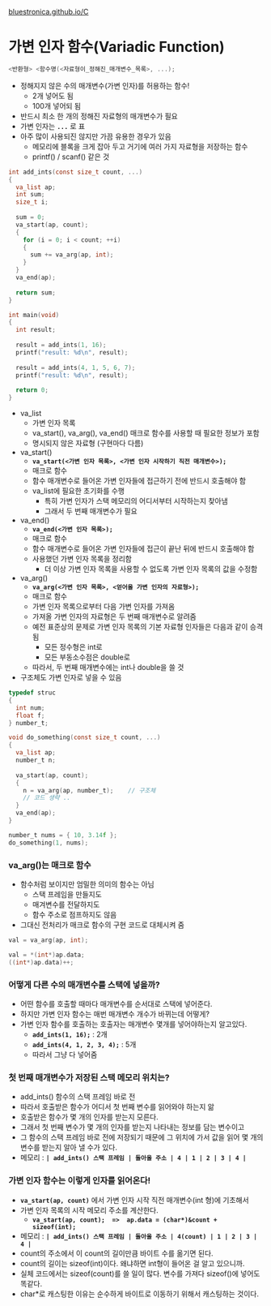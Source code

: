 [bluestronica.github.io/C](https://bluestronica.github.io/C)

# 가변 인자 함수(Variadic Function)
```c
<반환형> <함수명(<자료형이_정해진_매개변수_목록>, ...);
```
- 정해지지 않은 수의 매개변수(가변 인자)를 허용하는 함수!
  - 2개 넣어도 됨
  - 100개 넣어되 됨
- 반드시 최소 한 개의 정해진 자료형의 매개변수가 필요
- 가변 인자는 **`...`** 로 표
- 아주 많이 사용되진 않지만 가끔 유용한 경우가 있음
  - 메모리에 블록을 크게 잡아 두고 거기에 여러 가지 자료형을 저장하는 함수
  - printf() / scanf() 같은 것
```c
int add_ints(const size_t count, ...)
{
  va_list ap;
  int sum;
  size_t i;
  
  sum = 0;
  va_start(ap, count);
  {
    for (i = 0; i < count; ++i)
    {
      sum += va_arg(ap, int);
    }
  }
  va_end(ap);
  
  return sum;
}

int main(void)
{
  int result;
  
  result = add_ints(1, 16);
  printf("result: %d\n", result);
  
  result = add_ints(4, 1, 5, 6, 7);
  printf("result: %d\n", result);
  
  return 0;
}
```
- va_list
  - 가변 인자 목록
  - va_start(), va_arg(), va_end() 매크로 함수를 사용할 때 필요한 정보가 포함
  - 명시되지 않은 자료형 (구현마다 다름)
- va_start()
  - **`va_start(<가변 인자 목록>, <가변 인자 시작하기 직전 매개변수>);`**
  - 매크로 함수
  - 함수 매개변수로 들어온 가변 인자들에 접근하기 전에 반드시 호출해야 함
  - va_list에 필요한 초기화를 수행
    - 특히 가변 인자가 스택 메모리의 어디서부터 시작하는지 찾아냄
    - 그래서 두 번째 매개변수가 필요
- va_end()
  - **`va_end(<가변 인자 목록>);`**
  - 매크로 함수
  - 함수 매개변수로 들어온 가변 인자들에 접근이 끝난 뒤에 반드시 호출해야 함
  - 사용했던 가변 인자 목록을 정리함
    - 더 이상 가변 인자 목록을 사용할 수 없도록 가변 인자 목록의 값을 수정함
- va_arg()
  - **`va_arg(<가변 인자 목록>, <얻어올 가변 인자의 자료형>);`**
  - 매크로 함수
  - 가변 인자 목록으로부터 다음 가변 인자를 가져옴
  - 가져올 가변 인자의 자료형은 두 번째 매개변수로 알려줌
  - 예전 표준상의 문제로 가변 인자 목록의 기본 자료형 인자들은 다음과 같이 승격 됨
    - 모든 정수형은 int로
    - 모든 부동소수점은 double로
  - 따라서, 두 번째 매개변수에는 int나 double을 쓸 것
- 구조체도 가변 인자로 넣을 수 있음
```c
typedef struc
{
  int num;
  float f;  
} number_t;

void do_something(const size_t count, ...)
{
  va_list ap;
  number_t n;
  
  va_start(ap, count);
  {
    n = va_arg(ap, number_t);    // 구조체
    // 코드 생략 ..
  }
  va_end(ap);
}

number_t nums = { 10, 3.14f };
do_something(1, nums);
```

### va_arg()는 매크로 함수
- 함수처럼 보이지만 엄밀한 의미의 함수는 아님
  - 스택 프레임을 만들지도
  - 매겨변수를 전달하지도
  - 함수 주소로 점프하지도 않음
- 그대신 전처리가 매크로 함수의 구현 코드로 대체시켜 줌
```c
val = va_arg(ap, int);
```
```c
val = *(int*)ap.data; 
((int*)ap.data)++;    
```

### 어떻게 다른 수의 매개변수를 스택에 넣을까?
- 어떤 함수를 호출할 때마다 매개변수를 순서대로 스택에 넣어준다.
- 하지만 가변 인자 함수는 매번 매개변수 개수가 바뀌는데 어떻게?
- 가변 인자 함수를 호출하는 호출자는 매개변수 몇개를 넣어야하는지 알고있다.
  - **`add_ints(1, 16);`** : 2개
  - **`add_ints(4, 1, 2, 3, 4);`** : 5개
  - 따라서 그냥 다 넣어줌

### 첫 번째 매개변수가 저장된 스택 메모리 위치는?
- add_ints() 함수의 스택 프레임 바로 전
- 따라서 호출받은 함수가 어디서 첫 번째 변수를 읽어와야 하는지 앎
- 호출받은 함수가 몇 개의 인자를 받는지 모른다.
- 그래서 첫 번째 변수가 몇 개의 인자를 받는지 나타내는 정보를 담는 변수이고
- 그 함수의 스택 프레임 바로 전에 저장되기 때문에 그 위치에 가서 값을 읽어 몇 개의 변수를 받는지 알아 낼 수가 있다.
- 메모리 :  **`| add_ints() 스택 프레임 | 돌아올 주소 | 4 | 1 | 2 | 3 | 4 |`**

### 가변 인자 함수는 이렇게 인자를 읽어온다!
- **`va_start(ap, count)`** 에서 가변 인자 시작 직전 매개변수(int 형)에 기초해서 
- 가변 인자 목록의 시작 메모리 주소를 계산한다.
  - **`va_start(ap, count);  =>  ap.data = (char*)&count + sizeof(int);`**
- 메모리 :  **`| add_ints() 스택 프레임 | 돌아올 주소 | 4(count) | 1 | 2 | 3 | 4 |`**
- count의 주소에서 이 count의 길이만큼 바이트 수를 옮기면 된다.
- count의 길이는 sizeof(int)이다. 왜냐하면 int형이 들어온 걸 알고 있으니까.
- 실체 코드에서는 sizeof(count)를 쓸 일이 많다. 변수를 가져다 sizeof()에 넣어도 똑같다.
- char*로 캐스팅한 이유는 순수하게 바이트로 이동하기 위해서 캐스팅하는 것이다.

























